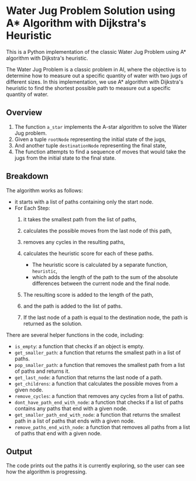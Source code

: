 # Water Jug Problem Solution using A* Algorithm with Dijkstra's Heuristic

This is a Python implementation of the classic Water Jug Problem using A* algorithm with Dijkstra's heuristic.

The Water Jug Problem is a classic problem in AI, where the objective is to determine how to measure out a specific quantity of water with two jugs of different sizes. In this implementation, we use A* algorithm with Dijkstra's heuristic to find the shortest possible path to measure out a specific quantity of water.

## Overview
1. The function `a_star` implements the A-star algorithm to solve the Water Jug problem. 
2. Given a tuple `rootNode` representing the initial state of the jugs, 
3. And another tuple `destinationNode` representing the final state, 
3. The function attempts to find a sequence of moves that would take the jugs from the initial state to the final state.


## Breakdown
The algorithm works as follows: 

- it starts with a list of paths containing only the start node. 
- For Each Step: 
  1. it takes the smallest path from the list of paths, 
  2. calculates the possible moves from the last node of this path, 
  3. removes any cycles in the resulting paths, 
  4. calculates the heuristic score for each of these paths. 
        - The heuristic score is calculated by a separate function, `heuristic`, 
        - which adds the length of the path to the sum of the absolute differences between the current node and the final node.
  
  5. The resulting score is added to the length of the path, 
  6. and the path is added to the list of paths. 
  7. If the last node of a path is equal to the destination node, the path is returned as the solution.



There are several helper functions in the code, including:

- `is_empty`: a function that checks if an object is empty.
- `get_smaller_path`: a function that returns the smallest path in a list of paths.
- `pop_smaller_path`: a function that removes the smallest path from a list of paths and returns it.
- `get_last_node`: a function that returns the last node of a path.
- `get_childrens`: a function that calculates the possible moves from a given node.
- `remove_cycles`: a function that removes any cycles from a list of paths.
- `dont_have_path_end_with_node`: a function that checks if a list of paths contains any paths that end with a given node.
- `get_smaller_path_end_with_node`: a function that returns the smallest path in a list of paths that ends with a given node.
- `remove_paths_end_with_node`: a function that removes all paths from a list of paths that end with a given node.

## Output
The code prints out the paths it is currently exploring, so the user can see how the algorithm is progressing.

